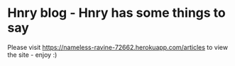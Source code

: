 # Hnry blog - Hnry has some things to say

Please visit https://nameless-ravine-72662.herokuapp.com/articles to view the site - enjoy :)

